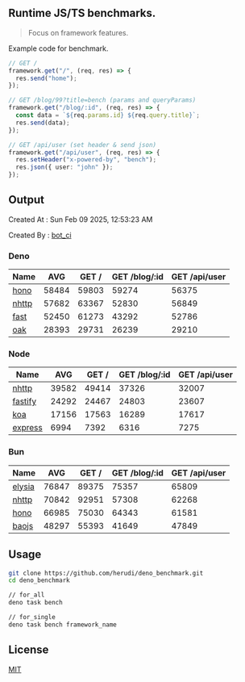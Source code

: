 ## Runtime JS/TS benchmarks.

> Focus on framework features.

Example code for benchmark.
```ts
// GET /
framework.get("/", (req, res) => {
  res.send("home");
});

// GET /blog/99?title=bench (params and queryParams)
framework.get("/blog/:id", (req, res) => {
  const data = `${req.params.id} ${req.query.title}`;
  res.send(data);
});

// GET /api/user (set header & send json)
framework.get("/api/user", (req, res) => {
  res.setHeader("x-powered-by", "bench");
  res.json({ user: "john" });
});
```

## Output
Created At : Sun Feb 09 2025, 12:53:23 AM

Created By : [bot_ci](https://github.com/herudi/deno_benchmarks/commits?author=github-actions%5Bbot%5D)


### Deno
|Name|AVG|GET /|GET /blog/:id|GET /api/user|
|----|----|----|----|----|
|[hono](https://github.com/honojs/hono)|58484|59803|59274|56375|
|[nhttp](https://github.com/nhttp/nhttp)|57682|63367|52830|56849|
|[fast](https://github.com/danteissaias/fast)|52450|61273|43292|52786|
|[oak](https://github.com/oakserver/oak)|28393|29731|26239|29210|
  


### Node
|Name|AVG|GET /|GET /blog/:id|GET /api/user|
|----|----|----|----|----|
|[nhttp](https://github.com/nhttp/nhttp)|39582|49414|37326|32007|
|[fastify](https://github.com/fastify/fastify)|24292|24467|24803|23607|
|[koa](https://github.com/koajs/koa)|17156|17563|16289|17617|
|[express](https://github.com/expressjs/express)|6994|7392|6316|7275|
  


### Bun
|Name|AVG|GET /|GET /blog/:id|GET /api/user|
|----|----|----|----|----|
|[elysia](https://github.com/elysiajs/elysia)|76847|89375|75357|65809|
|[nhttp](https://github.com/nhttp/nhttp)|70842|92951|57308|62268|
|[hono](https://github.com/honojs/hono)|66985|75030|64343|61581|
|[baojs](https://github.com/mattreid1/baojs)|48297|55393|41649|47849|
  



## Usage

```bash
git clone https://github.com/herudi/deno_benchmark.git
cd deno_benchmark

// for_all
deno task bench

// for_single
deno task bench framework_name
```

## License

[MIT](LICENSE)

